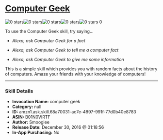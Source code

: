 # [Computer Geek](http://alexa.amazon.com/#skills/amzn1.ask.skill.68a70031-ac7e-4897-991f-77d0b40e8783)
![0 stars](../../images/ic_star_border_black_18dp_1x.png)![0 stars](../../images/ic_star_border_black_18dp_1x.png)![0 stars](../../images/ic_star_border_black_18dp_1x.png)![0 stars](../../images/ic_star_border_black_18dp_1x.png)![0 stars](../../images/ic_star_border_black_18dp_1x.png) 0

To use the Computer Geek skill, try saying...

* *Alexa, ask Computer Geek for a fact*

* *Alexa, ask Computer Geek to tell me a computer fact*

* *Alexa, ask Computer Geek to give me some information*

This is a simple skill which provides you with random facts about the history of computers. Amaze your friends with your knowledge of computers!

***

### Skill Details

* **Invocation Name:** computer geek
* **Category:** null
* **ID:** amzn1.ask.skill.68a70031-ac7e-4897-991f-77d0b40e8783
* **ASIN:** B01N0VIRTF
* **Author:** Smoogiee
* **Release Date:** December 30, 2016 @ 01:18:56
* **In-App Purchasing:** No
